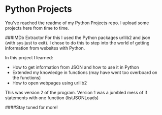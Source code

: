 # Python Projects

You've reached the readme of my Python Projects repo. I upload some projects here from time to time.

###IMDb Extractor
For this I used the Python packages urllib2 and json (with sys just to exit). I chose to do this to step into the world of getting 
information from websites with Python. 

In this project I learned:
* How to get information from JSON and how to use it in Python
* Extended my knowledge in functions (may have went too overboard on the functions)
* How to open webpages using urllib2

This was version 2 of the program. Version 1 was a jumbled mess of if statements with one function (listJSONLoads)

####Stay tuned for more!
